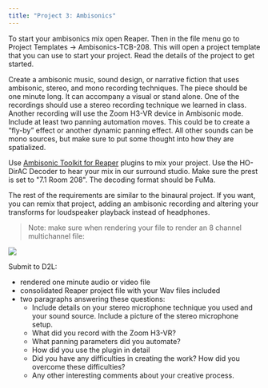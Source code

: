 ```yaml
---
title: "Project 3: Ambisonics"
---
```


To start your ambisonics mix open Reaper. Then in the file menu go to Project Templates -> Ambisonics-TCB-208. This will open a project template that you can use to start your project. Read the details of the project to get started.

Create a ambisonic music, sound design, or narrative fiction that uses ambisonic, stereo, and mono recording techniques. The piece should be one minute long. It can accompany a visual or stand alone. One of the recordings should use a stereo recording technique we learned in class. Another recording will use the Zoom H3-VR device in Ambisonic mode. Include at least two panning automation moves. This could be to create a “fly-by” effect or another dynamic panning effect. All other sounds can be mono sources, but make sure to put some thought into how they are spatialized.

Use [Ambisonic Toolkit for Reaper](https://www.ambisonictoolkit.net/download/reaper/) plugins to mix your project. Use the HO-DirAC Decoder to hear your mix in our surround studio. Make sure the prest is set to "7.1 Room 208". The decoding format should be FuMa.

The rest of the requirements are similar to the binaural project. If you want, you can remix that project, adding an ambisonic recording and altering your transforms for loudspeaker playback instead of headphones.

> Note: make sure when rendering your file to render an 8 channel multichannel file:

![](../render-ambisonics.png)

Submit to D2L:

- rendered one minute audio or video file
- consolidated Reaper project file with your Wav files included
- two paragraphs answering these questions:
  - Include details on your stereo microphone technique you used and your sound source. Include a picture of the stereo microphone setup.
  - What did you record with the Zoom H3-VR?
  - What panning parameters did you automate?
  - How did you use the plugin in detail
  - Did you have any difficulties in creating the work? How did you overcome these difficulties?
  - Any other interesting comments about your creative process.
